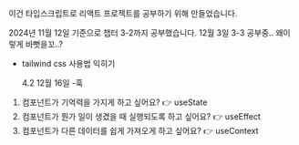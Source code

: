 이건 타입스크립트로 리액트 프로젝트를 공부하기 위해 만들었습니다.

2024년 11월 12일 기준으로 챕터 3-2까지 공부했습니다.
12월 3일 3-3 공부중.. 왜이렇게 바뻣을꼬..?

- tailwind css 사용법 익히기

  4.2 12월 16일 -훅

1. 컴포넌트가 기억력을 가지게 하고 싶어요? 👉 useState
2. 컴포넌트가 뭔가 일이 생겼을 때 실행되도록 하고 싶어요? 👉 useEffect
3. 컴포넌트가 다른 데이터를 쉽게 가져오게 하고 싶어요? 👉 useContext
